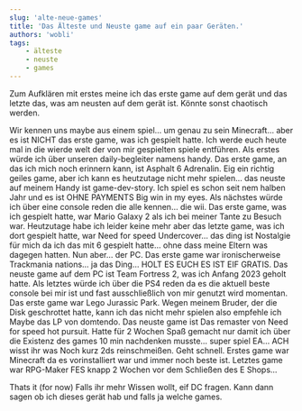 ```yaml
---
slug: 'alte-neue-games'
title: 'Das Älteste und Neuste game auf ein paar Geräten.'
authors: 'wobli'
tags:
    - älteste
    - neuste
    - games
---
```


Zum Aufklären mit erstes meine ich das erste game auf dem gerät und das letzte das, was am neusten auf dem gerät ist. Könnte sonst chaotisch werden.


Wir kennen uns maybe aus einem spiel… um genau zu sein Minecraft… aber es ist NICHT das erste game, was ich gespielt hatte. Ich werde euch heute mal in die wierde welt der von mir gespielten spiele entführen. Als erstes würde ich über unseren daily-begleiter namens handy. Das erste game, an das ich mich noch erinnern kann, ist Asphalt 6 Adrenalin. Eig ein richtig geiles game, aber ich kann es heutzutage nicht mehr spielen… das neuste auf meinem Handy ist game-dev-story. Ich spiel es schon seit nem halben Jahr und es ist OHNE PAYMENTS Big win in my eyes. Als nächstes würde ich über eine console reden die alle kennen… die wii. Das erste game, was ich gespielt hatte, war Mario Galaxy 2 als ich bei meiner Tante zu Besuch war. Heutzutage habe ich leider keine mehr aber das letzte game, was ich dort gespielt hatte, war Need for speed Undercover… das ding ist Nostalgie für mich da ich das mit 6 gespielt hatte… ohne dass meine Eltern was dagegen hatten. Nun aber… der PC. Das erste game war ironischerweise Trackmania nations… ja das Ding… HOLT ES EUCH ES IST EIF GRATIS. Das neuste game auf dem PC ist Team Fortress 2, was ich Anfang 2023 geholt hatte. Als letztes würde ich über die PS4 reden da es die aktuell beste console bei mir ist und fast ausschließlich von mir genutzt wird momentan. Das erste game war Lego Jurassic Park. Wegen meinem Bruder, der die Disk geschrottet hatte, kann ich das nicht mehr spielen also empfehle ich Maybe das LP von domtendo. Das neuste game ist Das remaster von Need for speed hot pursuit. Hatte für 2 Wochen Spaß gemacht nur damit ich über die Existenz des games 10 min nachdenken musste… super spiel EA… ACH wisst ihr was Noch kurz 2ds reinschmeißen. Geht schnell. Erstes game war Minecraft da es vorinstalliert war und immer noch beste ist. Letztes game war RPG-Maker FES knapp 2 Wochen vor dem Schließen des E Shops…


Thats it (for now) Falls ihr mehr Wissen wollt, eif DC fragen. Kann dann sagen ob ich dieses gerät hab und falls ja welche games.